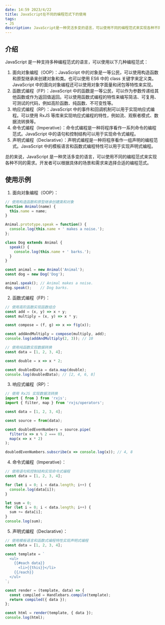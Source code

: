 ```yaml
---
date: 14:59 2023/4/22
title: JavaScript在不同的编程范式下的使用
tags:
- JS
description: JavaScript是一种灵活多变的语言，可以使用不同的编程范式来实现各种不同的需求。开发者可以根据具体的场景和需求来选择合适的编程范式。
---
```

## 介绍
JavaScript 是一种支持多种编程范式的语言，可以使用以下几种编程范式：
1. 面向对象编程（OOP）：JavaScript 中的对象是一等公民，可以使用构造函数和原型继承来创建对象和类。也可以使用 ES6 中的 class 关键字来定义类。JavaScript 中的面向对象编程还可以使用对象字面量和闭包等特性来实现。
2. 函数式编程（FP）：JavaScript 中的函数是一等公民，可以作为参数传递给其他函数或作为返回值返回。可以使用函数式编程的特性来编写简洁、可复用、可测试的代码，例如高阶函数、纯函数、不可变性等。
3. 响应式编程（RP）：JavaScript 中的事件和回调机制可以用于实现响应式编程。可以使用 RxJS 等库来实现响应式编程的特性，例如流、观察者模式、数据流转换等。
4. 命令式编程（Imperative）：命令式编程是一种将程序看作一系列命令的编程范式。JavaScript 中的语句和控制结构可以用于实现命令式编程。
5. 声明式编程（Declarative）：声明式编程是一种将程序看作一组声明的编程范式。JavaScript 中的模板语言和函数式编程特性可以用于实现声明式编程。

总的来说，JavaScript 是一种灵活多变的语言，可以使用不同的编程范式来实现各种不同的需求。开发者可以根据具体的场景和需求来选择合适的编程范式。

## 使用示例
1.  面向对象编程（OOP）：
```js
// 使用构造函数和原型继承创建类和对象
function Animal(name) {
  this.name = name;
}

Animal.prototype.speak = function() {
  console.log(this.name + ' makes a noise.');
};

class Dog extends Animal {
  speak() {
    console.log(this.name + ' barks.');
  }
}

const animal = new Animal('Animal');
const dog = new Dog('Dog');

animal.speak(); // Animal makes a noise.
dog.speak();    // Dog barks.
```

2.  函数式编程（FP）：
```js
// 使用高阶函数实现函数组合
const add = (x, y) => x + y;
const multiply = (x, y) => x * y;

const compose = (f, g) => x => f(g(x));

const addAndMultiply = compose(multiply, add);
console.log(addAndMultiply(2, 3)); // 10

// 使用纯函数实现数据转换
const data = [1, 2, 3, 4];

const double = x => x * 2;

const doubledData = data.map(double);
console.log(doubledData); // [2, 4, 6, 8]
```

3.  响应式编程（RP）：
```js
// 使用 RxJS 实现数据流转换
import { from } from 'rxjs';
import { filter, map } from 'rxjs/operators';

const data = [1, 2, 3, 4];

const source = from(data);

const doubledEvenNumbers = source.pipe(
  filter(x => x % 2 === 0),
  map(x => x * 2)
);

doubledEvenNumbers.subscribe(x => console.log(x)); // 4, 8
```

4.  命令式编程（Imperative）：
```js
// 使用语句和控制结构实现命令式编程
const data = [1, 2, 3, 4];

for (let i = 0; i < data.length; i++) {
  console.log(data[i]);
}

let sum = 0;
for (let i = 0; i < data.length; i++) {
  sum += data[i];
}
console.log(sum);
```

5.  声明式编程（Declarative）：
```js
// 使用模板语言和函数式编程特性实现声明式编程
const data = [1, 2, 3, 4];

const template = `
  <ul>
    {{#each data}}
      <li>{{this}}</li>
    {{/each}}
  </ul>
`;

const render = (template, data) => {
  const compiled = Handlebars.compile(template);
  return compiled({ data });
};

const html = render(template, { data });
console.log(html);
```